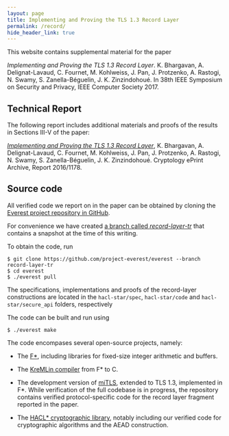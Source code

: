 ```yaml
---
layout: page
title: Implementing and Proving the TLS 1.3 Record Layer
permalink: /record/
hide_header_link: true
---
```


This website contains supplemental material for the paper

_Implementing and Proving the TLS 1.3 Record Layer_.
K. Bhargavan, A. Delignat-Lavaud, C. Fournet, M. Kohlweiss, J. Pan,
J. Protzenko, A. Rastogi, N. Swamy, S. Zanella-Béguelin,
J. K. Zinzindohoué. In 38th IEEE Symposium on Security and
Privacy, IEEE Computer Society 2017.

## Technical Report

The following report includes additional materials and proofs of the
results in Sections III-V of the paper:

[_Implementing and Proving the TLS 1.3 Record Layer_](https://eprint.iacr.org/2016/1178),
K. Bhargavan, A. Delignat-Lavaud, C. Fournet, M. Kohlweiss, J. Pan,
J. Protzenko, A. Rastogi, N. Swamy, S. Zanella-Béguelin,
J. K. Zinzindohoué. Cryptology ePrint Archive, Report 2016/1178.

## Source code

All verified code we report on in the paper can be obtained by cloning the
[Everest project repository in GitHub](https://github.com/project-everest/everest).

For convenience we have created [a branch called _record-layer-tr_](https://github.com/project-everest/everest/tree/record-layer-tr) that contains
a snapshot at the time of this writing.

To obtain the code, run

```
$ git clone https://github.com/project-everest/everest --branch record-layer-tr
$ cd everest
$ ./everest pull
```

The specifications, implementations and proofs of the record-layer constructions
are located in the `hacl-star/spec`, `hacl-star/code` and `hacl-star/secure_api`
folders, respectively

The code can be built and run using

```
$ ./everest make
```

The code encompases several open-source projects, namely:


- The [F*](https://github.com/FStarLang/FStar/), including libraries for
  fixed-size integer arithmetic and buffers.

- The [KreMLin compiler](https://github.com/FStarLang/kremlin/) from F* to C.

- The development version of [miTLS](https://github.com/mitls/mitls-fstar/),
  extended to TLS 1.3, implemented in F*. While verification of the full
  codebase is in progress, the repository contains verified protocol-specific
  code for the record layer fragment reported in the paper.

- The [HACL* cryptographic library](https://github.com/mitls/hacl-star/">),
  notably including our verified code for cryptographic algorithms and the AEAD
  construction.
  
